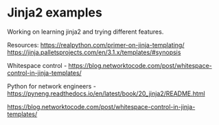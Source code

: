 # Jinja2 examples
Working on learning jinja2 and trying different features.

Resources:
https://realpython.com/primer-on-jinja-templating/
https://jinja.palletsprojects.com/en/3.1.x/templates/#synopsis

Whitespace control - https://blog.networktocode.com/post/whitespace-control-in-jinja-templates/

Python for network engineers - https://pyneng.readthedocs.io/en/latest/book/20_jinja2/README.html

https://blog.networktocode.com/post/whitespace-control-in-jinja-templates/